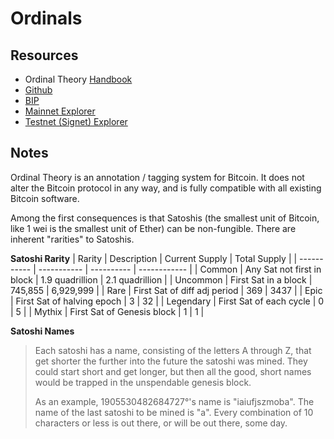 # Ordinals

## Resources 

- Ordinal Theory [Handbook](https://docs.ordinals.com/#)
- [Github](https://github.com/casey/ord/)
- [BIP](https://github.com/casey/ord/blob/master/bip.mediawiki)
- [Mainnet Explorer](https://ordinals.com/)
- [Testnet (Signet) Explorer](https://signet.ordinals.com/)

## Notes

Ordinal Theory is an annotation / tagging system for Bitcoin. It does not alter the Bitcoin protocol in any way, and is fully compatible with all existing Bitcoin software.

Among the first consequences is that Satoshis (the smallest unit of Bitcoin, like 1 wei is the smallest unit of Ether) can be non-fungible. There are inherent "rarities" to Satoshis.

**Satoshi Rarity**
| Rarity      | Description | Current Supply | Total Supply |
| ----------- | ----------- | ---------- | ------------ |
| Common      | Any Sat not first in block | 1.9 quadrillion | 2.1 quadrillion |
| Uncommon   | First Sat in a block | 745,855 | 6,929,999 |
| Rare      | First Sat of diff adj period | 369 | 3437 |
| Epic   | First Sat of halving epoch | 3 | 32 |
| Legendary | First Sat of each cycle | 0 | 5 |
| Mythix   | First Sat of Genesis block | 1 | 1 |

**Satoshi Names**

> Each satoshi has a name, consisting of the letters A through Z, that get shorter the further into the future the satoshi was mined. They could start short and get longer, but then all the good, short names would be trapped in the unspendable genesis block.
> 
> As an example, 1905530482684727°'s name is "iaiufjszmoba". The name of the last satoshi to be mined is "a". Every combination of 10 characters or less is out there, or will be out there, some day.




